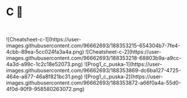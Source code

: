 # C 📖
<p>&nbsp;</p>
![Cheatsheet-c-1](https://user-images.githubusercontent.com/96662693/188353215-654304b7-7fe4-4cbb-89ea-5cc024fa3a4a.png)
![Cheatsheet-c-2](https://user-images.githubusercontent.com/96662693/188353218-68803b9a-a9cc-4a3d-a99c-1c2c18e52073.png)
![Prog1_c_puska-1](https://user-images.githubusercontent.com/96662693/188353869-dc6ba127-4725-464e-a877-46a8f821bc31.png)
![Prog1_c_puska-2](https://user-images.githubusercontent.com/96662693/188353872-a66f0a4a-55d0-4f0d-90f9-958580263072.png)
